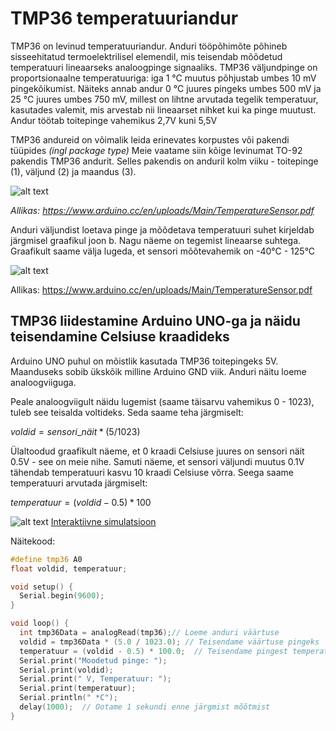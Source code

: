 # TMP36 temperatuuriandur

TMP36 on levinud temperatuuriandur. Anduri tööpõhimõte põhineb sisseehitatud termoelektrilisel elemendil, mis teisendab mõõdetud temperatuuri lineaarseks analoogpinge signaaliks. TMP36 väljundpinge on proportsionaalne temperatuuriga: iga 1 °C muutus põhjustab umbes 10 mV pingekõikumist. Näiteks annab andur 0 °C juures pingeks umbes 500 mV ja 25 °C juures umbes 750 mV, millest on lihtne arvutada tegelik temperatuur, kasutades valemit, mis arvestab nii lineaarset nihket kui ka pinge muutust. Andur töötab toitepinge vahemikus 2,7V kuni 5,5V

TMP36 andureid on võimalik leida erinevates korpustes või pakendi tüüpides *(ingl package type)* Meie vaatame siin kõige levinumat TO-92 pakendis TMP36 andurit. Selles pakendis on anduril kolm viiku - toitepinge (1), väljund (2) ja maandus (3).

![alt text](meedia/TMP36_TO-92.png)

*Allikas: https://www.arduino.cc/en/uploads/Main/TemperatureSensor.pdf*

Anduri väljundist loetava pinge ja mõõdetava temperatuuri suhet kirjeldab järgmisel graafikul joon b. Nagu näeme on tegemist lineaarse suhtega. Graafikult saame välja lugeda, et sensori mõõtevahemik on -40°C - 125°C 

![alt text](meedia/TMP36_graafik.png)

Allikas: https://www.arduino.cc/en/uploads/Main/TemperatureSensor.pdf

## TMP36 liidestamine Arduino UNO-ga ja näidu teisendamine Celsiuse kraadideks

Arduino UNO puhul on mõistlik kasutada TMP36 toitepingeks 5V. Maanduseks sobib ükskõik milline Arduino GND viik. Anduri näitu loeme analoogviiguga.

Peale analoogviigult näidu lugemist (saame täisarvu vahemikus 0 - 1023), tuleb see teisalda voltideks. Seda saame teha järgmiselt:

$voldid=sensori\_{näit}*(5/1023)$

Ülaltoodud graafikult näeme, et 0 kraadi Celsiuse juures on sensori näit 0.5V - see on meie nihe. Samuti näeme, et sensori väljundi muutus 0.1V tähendab temperatuuri kasvu 10 kraadi Celsiuse võrra. Seega saame temperatuuri arvutada järgmiselt:

$temperatuur=(voldid-0.5)*100$

![alt text](meedia/TMP36näide.png)
[Interaktiivne simulatsioon](https://www.tinkercad.com/things/aYrG2vh1uUn-tmp36?sharecode=k2pp1kucaxTrZC0PG6rnkitRuZ47a5o3cB9-ljA1rHg)

Näitekood:
~~~cpp
#define tmp36 A0
float voldid, temperatuur;

void setup() {
  Serial.begin(9600);
}

void loop() {
  int tmp36Data = analogRead(tmp36);// Loeme anduri väärtuse
  voldid = tmp36Data * (5.0 / 1023.0); // Teisendame väärtuse pingeks
  temperatuur = (voldid - 0.5) * 100.0;  // Teisendame pingest temperatuuriks
  Serial.print("Moodetud pinge: ");
  Serial.print(voldid);
  Serial.print(" V, Temperatuur: ");
  Serial.print(temperatuur);
  Serial.println(" *C");
  delay(1000);  // Ootame 1 sekundi enne järgmist mõõtmist
}

~~~
